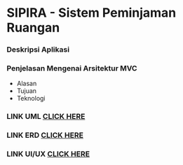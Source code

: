 # SIPIRA - Sistem Peminjaman Ruangan

### Deskripsi Aplikasi
### Penjelasan Mengenai Arsitektur MVC
- Alasan
- Tujuan
- Teknologi
### LINK UML [CLICK HERE](https://drive.google.com/file/d/1SIedanXX8FDAj2kAhyjokqxxOUaTejex/view?usp=sharing)
### LINK ERD [CLICK HERE](https://drive.google.com/file/d/1whf-5t3ToEaB3GluxBjcu2KnPBs4T9N1/view?usp=sharing)
### LINK UI/UX [CLICK HERE]()
